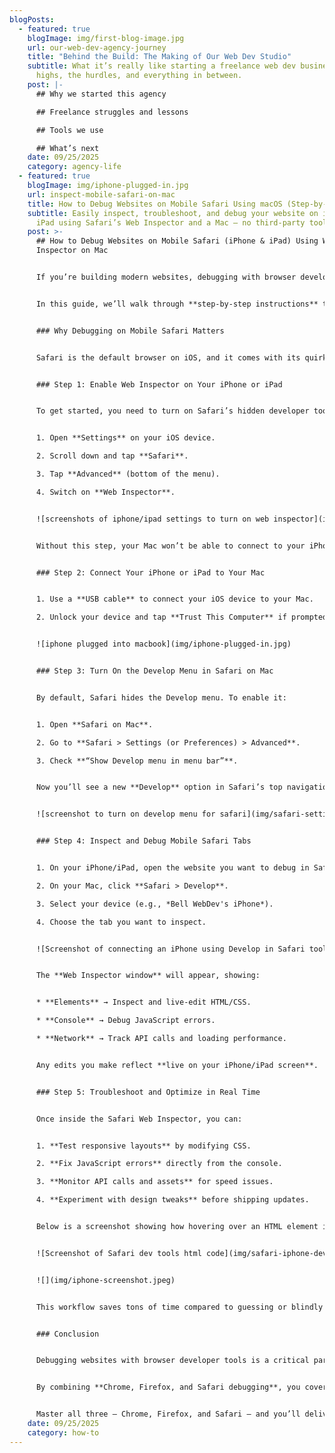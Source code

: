 ```yaml
---
blogPosts:
  - featured: true
    blogImage: img/first-blog-image.jpg
    url: our-web-dev-agency-journey
    title: "Behind the Build: The Making of Our Web Dev Studio"
    subtitle: What it’s really like starting a freelance web dev business — the
      highs, the hurdles, and everything in between.
    post: |-
      ## Why we started this agency

      ## Freelance struggles and lessons

      ## Tools we use

      ## What’s next
    date: 09/25/2025
    category: agency-life
  - featured: true
    blogImage: img/iphone-plugged-in.jpg
    url: inspect-mobile-safari-on-mac
    title: How to Debug Websites on Mobile Safari Using macOS (Step-by-Step Guide)
    subtitle: Easily inspect, troubleshoot, and debug your website on iPhone and
      iPad using Safari’s Web Inspector and a Mac — no third-party tools needed
    post: >-
      ## How to Debug Websites on Mobile Safari (iPhone & iPad) Using Web
      Inspector on Mac


      If you’re building modern websites, debugging with browser developer tools is essential. Most developers are already familiar with using **Inspect Element in Chrome or Firefox** to test and troubleshoot their code. But what about Safari — especially on iPhones and iPads? Since Safari is the default browser on iOS, knowing how to **debug Safari on iPhone or iPad using the Web Inspector** is just as important. In this guide, we’ll show you step by step how to enable Safari’s inspector, connect your iOS device to a Mac, and debug mobile Safari like a pro.


      In this guide, we’ll walk through **step-by-step instructions** to enable Safari’s Web Inspector, connect your iOS device to your Mac, and debug websites in real time.


      ### Why Debugging on Mobile Safari Matters


      Safari is the default browser on iOS, and it comes with its quirks. Responsive layouts, touch events, and performance issues can appear only on iPhones or iPads. Using the **Inspect Element tool for mobile Safari** ensures you catch bugs early and deliver a smooth mobile experience.


      ### Step 1: Enable Web Inspector on Your iPhone or iPad


      To get started, you need to turn on Safari’s hidden developer tool:


      1. Open **Settings** on your iOS device.

      2. Scroll down and tap **Safari**.

      3. Tap **Advanced** (bottom of the menu).

      4. Switch on **Web Inspector**.


      ![screenshots of iphone/ipad settings to turn on web inspector](img/web-inspector-settings.jpg)


      Without this step, your Mac won’t be able to connect to your iPhone’s Safari browser.


      ### Step 2: Connect Your iPhone or iPad to Your Mac


      1. Use a **USB cable** to connect your iOS device to your Mac.

      2. Unlock your device and tap **Trust This Computer** if prompted.


      ![iphone plugged into macbook](img/iphone-plugged-in.jpg)


      ### Step 3: Turn On the Develop Menu in Safari on Mac


      By default, Safari hides the Develop menu. To enable it:


      1. Open **Safari on Mac**.

      2. Go to **Safari > Settings (or Preferences) > Advanced**.

      3. Check **“Show Develop menu in menu bar”**.


      Now you’ll see a new **Develop** option in Safari’s top navigation.


      ![screenshot to turn on develop menu for safari](img/safari-settings-screenshot.png)


      ### Step 4: Inspect and Debug Mobile Safari Tabs


      1. On your iPhone/iPad, open the website you want to debug in Safari.

      2. On your Mac, click **Safari > Develop**.

      3. Select your device (e.g., *Bell WebDev's iPhone*).

      4. Choose the tab you want to inspect.


      ![Screenshot of connecting an iPhone using Develop in Safari toolbar](img/connected-iphone.png)


      The **Web Inspector window** will appear, showing:


      * **Elements** → Inspect and live-edit HTML/CSS.

      * **Console** → Debug JavaScript errors.

      * **Network** → Track API calls and loading performance.


      Any edits you make reflect **live on your iPhone/iPad screen**.


      ### Step 5: Troubleshoot and Optimize in Real Time


      Once inside the Safari Web Inspector, you can:


      1. **Test responsive layouts** by modifying CSS.

      2. **Fix JavaScript errors** directly from the console.

      3. **Monitor API calls and assets** for speed issues.

      4. **Experiment with design tweaks** before shipping updates.


      Below is a screenshot showing how hovering over an HTML element in Safari Web Inspector on Mac highlights that same element live on your iPhone.


      ![Screenshot of Safari dev tools html code](img/safari-iphone-dev-tools.png)


      ![](img/iphone-screenshot.jpeg)


      This workflow saves tons of time compared to guessing or blindly pushing changes.


      ### Conclusion


      Debugging websites with browser developer tools is a critical part of web development. Tools like **Chrome DevTools** and **Firefox Developer Tools** are widely used for testing and fixing issues on desktop and Android devices. But for iOS users, Safari is the default browser — which means knowing how to **inspect element on iPhone Safari** using a Mac is just as important.


      By combining **Chrome, Firefox, and Safari debugging**, you cover all major browsers and ensure your site looks great everywhere. With Safari’s Web Inspector, you can test responsive layouts, fix JavaScript errors, and optimize performance directly on iPhone and iPad — filling in the gap that desktop-only testing can’t cover.


      Master all three — Chrome, Firefox, and Safari — and you’ll deliver a consistent, reliable, and polished web experience across every platform.
    date: 09/25/2025
    category: how-to
---
```

